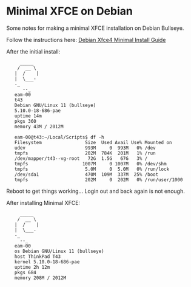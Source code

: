 # Minimal XFCE on Debian

Some notes for making a minimal XFCE installation on Debian Bullseye.

Follow the instructions here: [Debian Xfce4 Minimal Install Guide](https://github.com/coonrad/Debian-Xfce4-Minimal-Install)

After the initial install:

         _____
        /  __ \
       |  /    |
       |  \___-
       -_
          --_
       eam-00
       t43
       Debian GNU/Linux 11 (bullseye)
       5.10.0-18-686-pae
       uptime 14m
       pkgs 360
       memory 43M / 2012M

       eam-00@t43:~/Local/Scripts$ df -h
       Filesystem                Size  Used Avail Use% Mounted on
       udev                      993M     0  993M   0% /dev
       tmpfs                     202M  784K  201M   1% /run
       /dev/mapper/t43--vg-root   72G  1.5G   67G   3% /
       tmpfs                    1007M     0 1007M   0% /dev/shm
       tmpfs                     5.0M     0  5.0M   0% /run/lock
       /dev/sda1                 470M  109M  337M  25% /boot
       tmpfs                     202M     0  202M   0% /run/user/1000

Reboot to get things working... Login out and back again is not enough.

After installing Minimal XFCE:


         _____
        /  __ \
       |  /    |
       |  \___-
       -_
         --_
       eam-00
       os Debian GNU/Linux 11 (bullseye)
       host ThinkPad T43
       kernel 5.10.0-18-686-pae
       uptime 2h 12m
       pkgs 684
       memory 208M / 2012M




